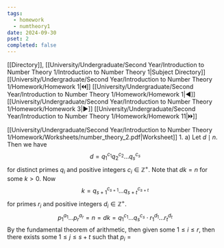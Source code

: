 ```yaml
---
tags:
  - homework
  - numtheory1
date: 2024-09-30
pset: 2
completed: false
---
```

[[Directory]], [[University/Undergraduate/Second Year/Introduction to Number Theory 1/Introduction to Number Theory 1|Subject Directory]]
[[University/Undergraduate/Second Year/Introduction to Number Theory 1/Homework/Homework 1|🞀🞀]] [[University/Undergraduate/Second Year/Introduction to Number Theory 1/Homework/Homework 1|◀]] [[University/Undergraduate/Second Year/Introduction to Number Theory 1/Homework/Homework 3|▶]] [[University/Undergraduate/Second Year/Introduction to Number Theory 1/Homework/Homework 11|🞂🞂]]

[[University/Undergraduate/Second Year/Introduction to Number Theory 1/Homework/Worksheets/number_theory_2.pdf|Worksheet]]
1. 
a)
Let ${} d \mid n {}$. Then we have
$$
d = q_{1}^{c_{1}} q_{2}^{c_{2}}\dots q_{s}^{c_{s}}
$$
for distinct primes ${} q_{i}$ and positive integers ${} c_{i} \in \mathbb{Z}^{+} {}$. Note that ${} dk=n {}$ for some $k>0 {}$. Now
$$
k=q_{s+1}^{c_{s+1}}\dots q_{s+t}^{c_{s+t}}
$$
for primes ${} r_{i}$ and positive integers ${} d_{i} \in \mathbb{Z}^{+} {}$. 
$$
p_{1}^{a_{1}}\dots p_{r}^{a_{r}}=n=dk=q_{1}^{c_{1}}\dots q_{s}^{c_{s}}\cdot r_{1}^{d_{1}}\dots r_{t}^{d_{t}}
$$
By the fundamental theorem of arithmetic, then given some $1\leq i\leq r {}$, then there exists some $1\leq j\leq s+t {}$ such that ${} p_{i}= {}$
